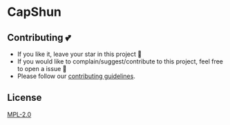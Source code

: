 # CapShun


## Contributing :two_hearts:
- If you like it, leave your star in this project :star2:
- If you would like to complain/suggest/contribute to this project, feel free to open a issue :heart_decoration:
- Please follow our [contributing guidelines](/CONTRIBUTING.MD). 

## License
[MPL-2.0](https://github.com/devcer/CapShun/blob/master/LICENSE)
